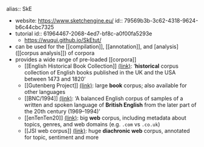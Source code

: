 alias:: SkE

- website: https://www.sketchengine.eu/
  id:: 79569b3b-3c62-4318-9624-b6c44cbc7325
- tutorial
  id:: 61964467-2068-4ed7-bf8c-a0f00fa5293e
	- https://wuqui.github.io/SkEtut/
- can be used for the [[compilation]], [[annotation]], and [analysis]([[corpus analysis]]) of corpora
- provides a wide range of pre-loaded [[corpora]]
	- [[English Historical Book Collection]] [(link)](https://app.sketchengine.eu/#dashboard?corpname=preloaded%2Fearly_english&corp_info=1): ‘**historical** corpus collection of English books published in the UK and the USA between 1473 and 1820’
	- [[Gutenberg Project]] [(link)](https://app.sketchengine.eu/#dashboard?corpname=preloaded%2Fgutenberg20_en&corp_info=1): large **book** corpus; also available for other languages
	- [[BNC/1994]] [(link)](https://app.sketchengine.eu/#dashboard?corpname=preloaded%2Fbnc2_tt21&corp_info=1): ‘A balanced English corpus of samples of a written and spoken language of **British English** from the later part of the 20th century (1969–1994)’
	- [[enTenTen20]] [(link)](https://www.sketchengine.eu/ententen-english-corpus/): big **web** corpus, including metadata about topics, genres, and web domains (e.g. `.com` vs `.co.uk`)
	- [[JSI web corpus]] [(link)](https://app.sketchengine.eu/#dashboard?corpname=preloaded%2Feng_jsi_newsfeed_virt&corp_info=1): huge **diachronic web** corpus, annotated for topic, sentiment and more